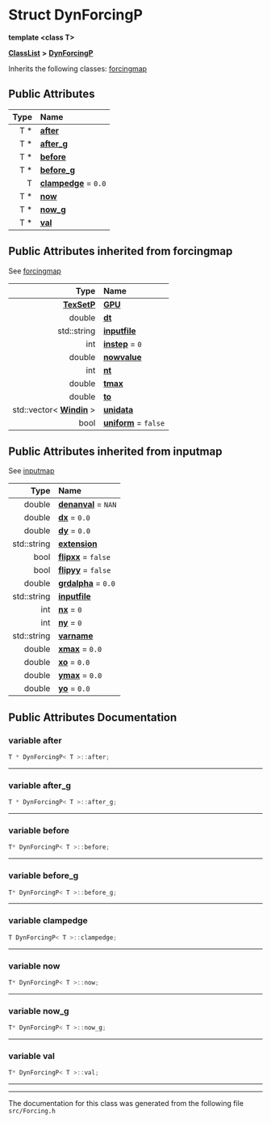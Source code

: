 

# Struct DynForcingP

**template &lt;class T&gt;**



[**ClassList**](annotated.md) **>** [**DynForcingP**](structDynForcingP.md)








Inherits the following classes: [forcingmap](classforcingmap.md)


























## Public Attributes

| Type | Name |
| ---: | :--- |
|  T \* | [**after**](#variable-after)  <br> |
|  T \* | [**after\_g**](#variable-after_g)  <br> |
|  T \* | [**before**](#variable-before)  <br> |
|  T \* | [**before\_g**](#variable-before_g)  <br> |
|  T | [**clampedge**](#variable-clampedge)   = `0.0`<br> |
|  T \* | [**now**](#variable-now)  <br> |
|  T \* | [**now\_g**](#variable-now_g)  <br> |
|  T \* | [**val**](#variable-val)  <br> |


## Public Attributes inherited from forcingmap

See [forcingmap](classforcingmap.md)

| Type | Name |
| ---: | :--- |
|  [**TexSetP**](structTexSetP.md) | [**GPU**](classforcingmap.md#variable-gpu)  <br> |
|  double | [**dt**](classforcingmap.md#variable-dt)  <br> |
|  std::string | [**inputfile**](classforcingmap.md#variable-inputfile)  <br> |
|  int | [**instep**](classforcingmap.md#variable-instep)   = `0`<br> |
|  double | [**nowvalue**](classforcingmap.md#variable-nowvalue)  <br> |
|  int | [**nt**](classforcingmap.md#variable-nt)  <br> |
|  double | [**tmax**](classforcingmap.md#variable-tmax)  <br> |
|  double | [**to**](classforcingmap.md#variable-to)  <br> |
|  std::vector&lt; [**Windin**](classWindin.md) &gt; | [**unidata**](classforcingmap.md#variable-unidata)  <br> |
|  bool | [**uniform**](classforcingmap.md#variable-uniform)   = `false`<br> |


## Public Attributes inherited from inputmap

See [inputmap](classinputmap.md)

| Type | Name |
| ---: | :--- |
|  double | [**denanval**](classinputmap.md#variable-denanval)   = `NAN`<br> |
|  double | [**dx**](classinputmap.md#variable-dx)   = `0.0`<br> |
|  double | [**dy**](classinputmap.md#variable-dy)   = `0.0`<br> |
|  std::string | [**extension**](classinputmap.md#variable-extension)  <br> |
|  bool | [**flipxx**](classinputmap.md#variable-flipxx)   = `false`<br> |
|  bool | [**flipyy**](classinputmap.md#variable-flipyy)   = `false`<br> |
|  double | [**grdalpha**](classinputmap.md#variable-grdalpha)   = `0.0`<br> |
|  std::string | [**inputfile**](classinputmap.md#variable-inputfile)  <br> |
|  int | [**nx**](classinputmap.md#variable-nx)   = `0`<br> |
|  int | [**ny**](classinputmap.md#variable-ny)   = `0`<br> |
|  std::string | [**varname**](classinputmap.md#variable-varname)  <br> |
|  double | [**xmax**](classinputmap.md#variable-xmax)   = `0.0`<br> |
|  double | [**xo**](classinputmap.md#variable-xo)   = `0.0`<br> |
|  double | [**ymax**](classinputmap.md#variable-ymax)   = `0.0`<br> |
|  double | [**yo**](classinputmap.md#variable-yo)   = `0.0`<br> |
































































































































## Public Attributes Documentation




### variable after 

```C++
T * DynForcingP< T >::after;
```




<hr>



### variable after\_g 

```C++
T * DynForcingP< T >::after_g;
```




<hr>



### variable before 

```C++
T* DynForcingP< T >::before;
```




<hr>



### variable before\_g 

```C++
T* DynForcingP< T >::before_g;
```




<hr>



### variable clampedge 

```C++
T DynForcingP< T >::clampedge;
```




<hr>



### variable now 

```C++
T* DynForcingP< T >::now;
```




<hr>



### variable now\_g 

```C++
T* DynForcingP< T >::now_g;
```




<hr>



### variable val 

```C++
T* DynForcingP< T >::val;
```




<hr>

------------------------------
The documentation for this class was generated from the following file `src/Forcing.h`

